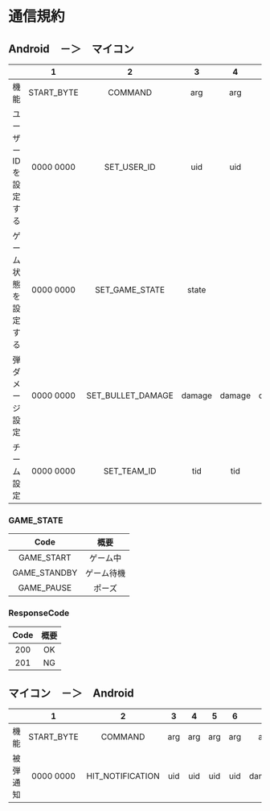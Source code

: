 # 通信規約

## Android　－＞　マイコン

||1|2|3|4|5|6|7|
|:---:|:---:|:---:|:---:|:---:|:---:|:---:|:---:|
|機能|START_BYTE|COMMAND|arg|arg|arg|arg|END_BYTE|
|ユーザーIDを設定する|0000 0000|SET_USER_ID|uid|uid|uid|uid|1111 1111|
|ゲーム状態を設定する|0000 0000|SET_GAME_STATE|state||||1111 1111|
|弾ダメージ設定|0000 0000|SET_BULLET_DAMAGE|damage|damage|damage|damage|1111 1111|
|チーム設定|0000 0000|SET_TEAM_ID|tid|tid|tid|tid|1111 1111|

### GAME_STATE

|Code|概要|
|:---:|:---:|
|GAME_START|ゲーム中|
|GAME_STANDBY|ゲーム待機|
|GAME_PAUSE|ポーズ|

### ResponseCode

|Code|概要|
|:---:|:---:|
|200|OK|
|201|NG|

## マイコン　－＞　Android
||1|2|3|4|5|6|7|8|9|10|11|
|:---:|:---:|:---:|:---:|:---:|:---:|:---:|:---:|:---:|:---:|:---:|:---:|
|機能|START_BYTE|COMMAND|arg|arg|arg|arg|arg|arg|arg|arg|END_BYTE|
|被弾通知|0000 0000|HIT_NOTIFICATION|uid|uid|uid|uid|damage|damage|damage|damage|1111 1111|

